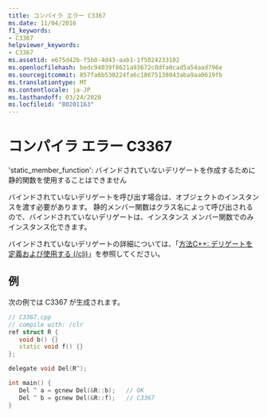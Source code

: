 ```yaml
---
title: コンパイラ エラー C3367
ms.date: 11/04/2016
f1_keywords:
- C3367
helpviewer_keywords:
- C3367
ms.assetid: e675d42b-f5b0-4d43-aab1-1f5024233102
ms.openlocfilehash: bedc94039f8621a93672c0dfa0cad5a54aad796e
ms.sourcegitcommit: 857fa6b530224fa6c18675138043aba9aa0619fb
ms.translationtype: MT
ms.contentlocale: ja-JP
ms.lasthandoff: 03/24/2020
ms.locfileid: "80201163"
---
```

# <a name="compiler-error-c3367"></a>コンパイラ エラー C3367

'static_member_function': バインドされていないデリゲートを作成するために静的関数を使用することはできません

バインドされていないデリゲートを呼び出す場合は、オブジェクトのインスタンスを渡す必要があります。 静的メンバー関数はクラス名によって呼び出されるので、バインドされていないデリゲートは、インスタンス メンバー関数でのみインスタンス化できます。

バインドされていないデリゲートの詳細については、「[方法C++: デリゲートを定義および使用する (/cli)](../../dotnet/how-to-define-and-use-delegates-cpp-cli.md)」を参照してください。

## <a name="example"></a>例

次の例では C3367 が生成されます。

```cpp
// C3367.cpp
// compile with: /clr
ref struct R {
   void b() {}
   static void f() {}
};

delegate void Del(R^);

int main() {
   Del ^ a = gcnew Del(&R::b);   // OK
   Del ^ b = gcnew Del(&R::f);   // C3367
}
```
